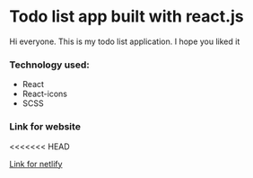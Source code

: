 # Todo list app built with react.js

Hi everyone. This is my todo list application. I hope you liked it

### Technology used:

- React
- React-icons
- SCSS

### Link for website

<<<<<<< HEAD

[Link for netlify](https://nick-todo-list-app-react.netlify.app/)
